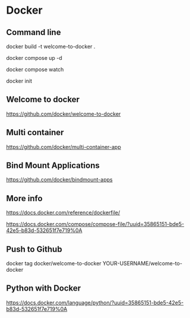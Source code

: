 # Docker

## Command line

docker build -t welcome-to-docker .

docker compose up -d

docker compose watch

docker init


## Welcome to docker

https://github.com/docker/welcome-to-docker

## Multi container

https://github.com/docker/multi-container-app


## Bind Mount Applications

https://github.com/docker/bindmount-apps

## More info

https://docs.docker.com/reference/dockerfile/

https://docs.docker.com/compose/compose-file/?uuid=35865151-bde5-42e5-b83d-532651f7e719%0A

## Push to Github

docker tag docker/welcome-to-docker YOUR-USERNAME/welcome-to-docker


## Python with Docker

https://docs.docker.com/language/python/?uuid=35865151-bde5-42e5-b83d-532651f7e719%0A



